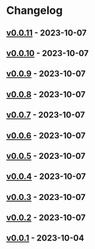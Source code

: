 # Changelog

## [v0.0.11](https://github.com/orangekame3/cobra-template/compare/v0.0.10...v0.0.11) - 2023-10-07

## [v0.0.10](https://github.com/orangekame3/cobra-template/compare/v0.0.9...v0.0.10) - 2023-10-07

## [v0.0.9](https://github.com/orangekame3/cobra-template/compare/v0.0.8...v0.0.9) - 2023-10-07

## [v0.0.8](https://github.com/orangekame3/cobra-template/compare/v0.0.7...v0.0.8) - 2023-10-07

## [v0.0.7](https://github.com/orangekame3/cobra-template/compare/v0.0.6...v0.0.7) - 2023-10-07

## [v0.0.6](https://github.com/orangekame3/cobra-template/compare/v0.0.5...v0.0.6) - 2023-10-07

## [v0.0.5](https://github.com/orangekame3/cobra-template/compare/v0.0.4...v0.0.5) - 2023-10-07

## [v0.0.4](https://github.com/orangekame3/cobra-template/compare/v0.0.3...v0.0.4) - 2023-10-07

## [v0.0.3](https://github.com/orangekame3/cobra-template/compare/v0.0.2...v0.0.3) - 2023-10-07

## [v0.0.2](https://github.com/orangekame3/cobra-template/compare/v0.0.1...v0.0.2) - 2023-10-07

## [v0.0.1](https://github.com/orangekame3/cobra-template/commits/v0.0.1) - 2023-10-04
